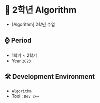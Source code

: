 # 📕 2학년 Algorithm
- [Algorithm] 2학년 수업

## ⌚ Period
  - 1학기 ~ 2학기
  - Year `2023`

## 🛠 Development Environment
  - `Algorithm`
  - Tool : `Dev c++`
